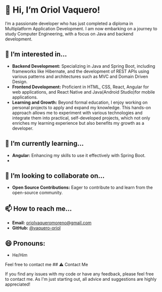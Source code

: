 # 👋 Hi, I’m Oriol Vaquero!

I’m a passionate developer who has just completed a diploma in Multiplatform Application Development. I am now embarking on a journey to study Computer Engineering, with a focus on Java and backend development.

## 👀 I’m interested in...

- **Backend Development:** Specializing in Java and Spring Boot, including frameworks like Hibernate, and the development of REST APIs using various patterns and architectures such as MVC and Domain Driven Design.
- **Frontend Development:** Proficient in HTML, CSS, React, Angular for web applications, and React Native and Java(Android Studio)for mobile applications.
- **Learning and Growth:** Beyond formal education, I enjoy working on personal projects to apply and expand my knowledge. This hands-on approach allows me to experiment with various technologies and integrate them into practical, self-developed projects, which not only enriches my learning experience but also benefits my growth as a developer.

## 🌱 I’m currently learning...

- **Angular:** Enhancing my skills to use it effectively with Spring Boot.
- 
## 💞️ I’m looking to collaborate on...

- **Open Source Contributions:** Eager to contribute to and learn from the open-source community.

## 📫 How to reach me...

- **Email:** [oriolvaqueromoreno@gmail.com](mailto:oriolvaqueromoreno@gmail.com)
- **GitHub:** [@vaquero-oriol](https://github.com/vaquero-oriol)

## 😄 Pronouns:

- He/Him


Feel free to contact me ## ⚠️ Contact Me

If you find any issues with my code or have any feedback, please feel free to contact me. As I'm just starting out, all advice and suggestions are highly appreciated!
